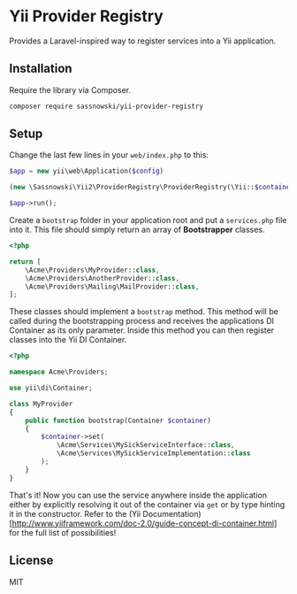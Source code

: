 # Yii Provider Registry

Provides a Laravel-inspired way to register services into a Yii application.

## Installation

Require the library via Composer.

```bash
composer require sassnowski/yii-provider-registry
```

## Setup

Change the last few lines in your `web/index.php` to this:

```php
$app = new yii\web\Application($config)

(new \Sassnowski\Yii2\ProviderRegistry\ProviderRegistry(\Yii::$container))->bootstrap();

$app->run();
```


Create a `bootstrap` folder in your application root and put a `services.php`
file into it. This file should simply return an array of **Bootstrapper**
classes.

```php
<?php

return [
    \Acme\Providers\MyProvider::class,
    \Acme\Providers\AnotherProvider::class,
    \Acme\Providers\Mailing\MailProvider::class,
];
```

These classes should implement a `bootstrap` method. This method will be
called during the bootstrapping process and receives the applications DI
Container as its only parameter. Inside this method you can then register
classes into the Yii DI Container.

```php
<?php

namespace Acme\Providers;

use yii\di\Container;

class MyProvider
{
    public function bootstrap(Container $container)
    {
        $container->set(
            \Acme\Services\MySickServiceInterface::class,
            \Acme\Services\MySickServiceImplementation::class
        );
    }
}
```

That's it! Now you can use the service anywhere inside the application either
by explicitly resolving it out of the container via `get` or by type hinting it
in the constructor. Refer to the (Yii Documentation)[http://www.yiiframework.com/doc-2.0/guide-concept-di-container.html] for 
the full list of possibilities!

## License

MIT
